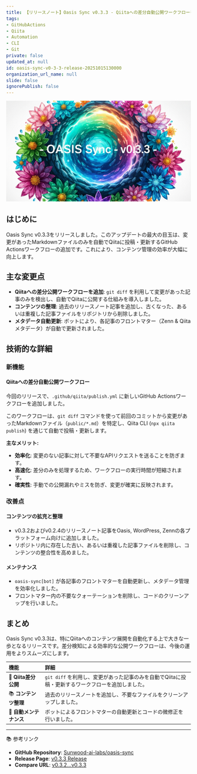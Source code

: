 ```yaml
---
title: 【リリースノート】Oasis Sync v0.3.3 - Qiitaへの差分自動公開ワークフローを追加
tags:
- GitHubActions
- Qiita
- Automation
- CLI
- Git
private: false
updated_at: null
id: oasis-sync-v0-3-3-release-20251015130000
organization_url_name: null
slide: false
ignorePublish: false
---
```


![imagen-4-ultra_2025-10-15T12-36-03-293Z_A_mesmerizing_and_vivid_digital_painting_featuring_1.png](https://raw.githubusercontent.com/Sunwood-ai-labs/oasis-sync/main/generated-images/release-v0.3.3-20251015_123446/imagen-4-ultra_2025-10-15T12-36-03-293Z_A_mesmerizing_and_vivid_digital_painting_featuring_1.png)

## はじめに
Oasis Sync v0.3.3をリリースしました。このアップデートの最大の目玉は、変更があったMarkdownファイルのみを自動でQiitaに投稿・更新するGitHub Actionsワークフローの追加です。これにより、コンテンツ管理の効率が大幅に向上します。

## 主な変更点
- **Qiitaへの差分公開ワークフローを追加**: `git diff` を利用して変更があった記事のみを検出し、自動でQiitaに公開する仕組みを導入しました。
- **コンテンツの整理**: 過去のリリースノート記事を追加し、古くなった、あるいは重複した記事ファイルをリポジトリから削除しました。
- **メタデータ自動更新**: ボットにより、各記事のフロントマター（Zenn & Qiitaメタデータ）が自動で更新されました。

## 技術的な詳細
### 新機能
#### Qiitaへの差分自動公開ワークフロー
今回のリリースで、`.github/qiita/publish.yml` に新しいGitHub Actionsワークフローを追加しました。

このワークフローは、`git diff` コマンドを使って前回のコミットから変更があったMarkdownファイル（`public/*.md`）を特定し、Qiita CLI (`npx qiita publish`) を通じて自動で投稿・更新します。

**主なメリット:**
- **効率化**: 変更のない記事に対して不要なAPIリクエストを送ることを防ぎます。
- **高速化**: 差分のみを処理するため、ワークフローの実行時間が短縮されます。
- **確実性**: 手動での公開漏れやミスを防ぎ、変更が確実に反映されます。

### 改善点
#### コンテンツの拡充と整理
- v0.3.2およびv0.2.4のリリースノート記事をOasis, WordPress, Zennの各プラットフォーム向けに追加しました。
- リポジトリ内に存在した古い、あるいは重複した記事ファイルを削除し、コンテンツの整合性を高めました。

#### メンテナンス
- `oasis-sync[bot]` が各記事のフロントマターを自動更新し、メタデータ管理を効率化しました。
- フロントマター内の不要なクォーテーションを削除し、コードのクリーンアップを行いました。

## まとめ
Oasis Sync v0.3.3は、特にQiitaへのコンテンツ展開を自動化する上で大きな一歩となるリリースです。差分検知による効率的な公開ワークフローは、今後の運用をよりスムーズにします。

| 機能 | 詳細 |
| :--- | :--- |
| 🚀 **Qiita差分公開** | `git diff` を利用し、変更があった記事のみを自動でQiitaに投稿・更新するワークフローを追加しました。 |
| 📚 **コンテンツ整理** | 過去のリリースノートを追加し、不要なファイルをクリーンアップしました。 |
| 🔧 **自動メンテナンス** | ボットによるフロントマターの自動更新とコードの微修正を行いました。 |

---
📚 参考リンク
- **GitHub Repository**: [Sunwood-ai-labs/oasis-sync](https://github.com/Sunwood-ai-labs/oasis-sync)
- **Release Page**: [v0.3.3 Release](https://github.com/Sunwood-ai-labs/oasis-sync/releases/tag/v0.3.3)
- **Compare URL**: [v0.3.2...v0.3.3](https://github.com/Sunwood-ai-labs/oasis-sync/compare/v0.3.2...v0.3.3)
